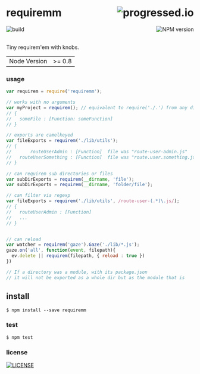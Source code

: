 # requiremm [<img alt="progressed.io" src="http://progressed.io/bar/80" align="right"/>](https://github.com/fehmicansaglam/progressed.io)

[<img alt="build" src="http://img.shields.io/travis/stringparser/requiremm/master.svg?style=flat-square" align="left"/>](https://travis-ci.org/stringparser/requiremm/builds)
[<img alt="NPM version" src="http://img.shields.io/npm/v/requiremm.svg?style=flat-square" align="right"/>](http://www.npmjs.org/package/requiremm)
<br><br>

Tiny requirem'em with knobs.

<table>
<tr>
<td>Node Version</td>
<td>>= 0.8</td>
</tr>
</table>

### usage

```js
var requirem = require('requiremm');

// works with no arguments
var myProject = requirem(); // equivalent to require('./.') from any dir
// {
//   someFile : [Function: someFunction] 
// }

// exports are camelkeyed
var fileExports = requirem('./lib/utils');
// {
//       routeUserAdmin : [Function]  file was "route-user-admin.js"
//   routeUserSomething : [Function]  file was "route.user.something.js"
// }

// can requirem sub directories or files
var subDirExports = requirem(__dirname, 'file');
var subDirExports = requirem(__dirname, 'folder/file');

// can filter via regexp
var fileExports = requirem('./lib/utils', /route-user-(.*)\.js/);
// {
//   routeUserAdmin : [Function]
//   ...
// }


// can reload
var watcher = requirem('gaze').Gaze('./lib/*.js');
gaze.on('all', function(event, filepath){
  ev.delete || requirem(filepath, { reload : true })
})

// If a directory was a module, with its package.json
// it will not be exported as a whole dir but as the module that is

```

## install

    $ npm install --save requiremm

### test

    $ npm test

### license

[<img alt="LICENSE" src="http://img.shields.io/npm/l/requiremm.svg?style=flat-square"/>](http://opensource.org/licenses/MIT)

